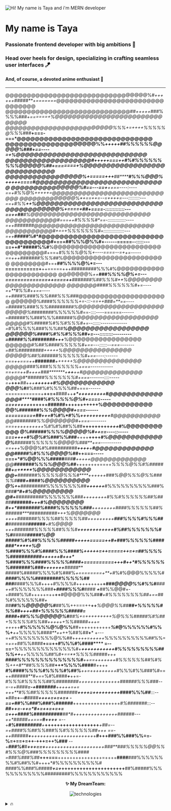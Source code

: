![Hi! My name is Taya and i'm MERN developer](https://i.imgur.com/eZjJQCx.png)

# My name is Taya 
### Passionate frontend developer with big ambitions 🚀
### Head over heels for design, specializing in crafting seamless user interfaces 🪁
#### And, of course, a devoted anime enthusiast 🩵

____________
@@@@@@@@@@@@@@@@@@@@@@@@@@@@@@@@@%#*++++++#####**+=======*@@@@@@@@@@@@@@@@@@@@@@@@@@@@@@@@
@@@@@@@@@@@@@@@@@@@@@@@@@@@@@##*+++++*###%%%%###***+======+%@@@@@@@@@@@@@@@@@@@@@@@@@@@@@@
@@@@@@@@@@@@@@@@@@@@@@@@@%%%*+=++++*%%%%%@%%%#*##**+===-===*@@@@@@@@@@@@@@@@@@@@@@@@@@@@@@
@@@@@@@@@@@@@@@@@@@@%%*****+++++*##%%%%%%@@@@@%###*+==----=+%@@@@@@@@@@@@@@@@@@@@@@@@@@@@@
@@@@@@@@@@@@@@@@@@@#+++++===++*#%#%%%%%%%%%@@@@@%##+=======+%@@@@@@@@@@@@@@@@@@@@@@@@@@@@@
@@@@@@@@@@@@@@@@@%+=====+++***##**********#%%%@@@%*+++++====#@@@@@@@@@@@@@@@@@@@@@@@@@@@@@
@@@@@@@@@@@@@@@%#==---==+****++==----:----==+*#%%@%**+++*++=*@@@@@@@@@@@@@@@@@@@@@@@@@@@@@
@@@@@@@@@@@@@%*+==++=--=++++=---:::::::::---==+**#%%*******++%@@@@@@@@@@@@@@@@@@@@@@@@@@@@
@@@@@@@@@@@@%*+====+*##+====-:::::::::::::---==++*##******#**%@@@@@@@@@@@@@@@@@@@@@@@@@@@@
@@@@@@@@@@@@#===++#%%%%#*==-::::::::::::::----=++**#**##*###*#@@@@@@@@@@@@@@@@@@@@@@@@@@@@
@@@@@@@@@@@#+==+*%%%%%%%#*=::::::::::::::::---=++*****#####%#*#@@@@@@@@@@@@@@@@@@@@@@@@@@@
@@@@@@@@@@#+==+##%%%@%%#+------=====--:::::---==++**#*#####%%#**%@@@@@@@@@@@@@@@@@@@@@@@@@
@@@@@@@@@#+==+*#%%%%@%%+----====--=+***+=-----==+++*#######%%%##*%@@@@@@@@@@@@@@@@@@@@@@@@
@@@@@@@@#+=+**##%%%%@%*=---===========+**++=====+++#########%%%*#*%@@@@@@@@@@@@@@@@@@@@@@@
@@@@@@@%*++**###%%%%@%+=---==============++====++**#######%##%%%#**%@@@@@@@@@@@@@@@@@@@@@@
@@@@@@@#****###%%%%%%#+=----=+**#%%#*++==----=+*####%###%%%###%%%##*#@@@@@@@@@@@@@@@@@@@@@
@@@@@@%****####%%%%%%*+=-:::-==++###=**==----=*#####%###%%%#########*%@@@@@@@@@@@@@@@@@@@@
@@@@@%##*######%%%%%%#==-::::----======------=######%%###%%%#####*#***%@@@@@@@@@@@@@@@@@@@
@@@@@#%*#####%#%%#%%%#+=--::::::-------------=*#%#%%%%###%%%##*********%@@@@@@@@@@@@@@@@@@
@@@@@@%*####%#%%#%%%##+=---:::::::::---------=*#####%%########****+++***%@@@@@@@@@@@@@@@@@
@@@@@@#*%##%####%%%%%#+==---::::::--===-------=***##%######*###****+++++*%@@@@@@@@@@@@@@@@
@@@@@%##%######%%%%%%#+==----:------===+*+===++***######******#*****++++++%@@@@@@@@@@@@@@@
@@@@@###%#**##%%%%%%%*+===-----------==+==++*#++++**###*******+*****++***++#@@@@@@@@@@@@@@
@@@@#*##**####%%%%%%%#+===-------::::-----=+***+++***##*+*++*******++++++***#%@@@@@@@@@@@@
@@@%#***#%###%#%%%%%##+===------============+**++=+**####++*****+*+++++++++**#@@@@@@@@@@@@
@@@#****####%#%%%%%@%#+====-----==++++++*****++++++*######*+****++++++++++****%@@@@@@@@@@@
@@%****#######%%%@@@@#*+===------=========+*##*+++*#%#%*#%%*****++++++++*++***#@@@@@@@@@@@
@@##***######%%@@@@@@@#*+===--------===++++++++++*%#%#%##%%##**+++++++++*+++*#%@@@@@@@@@@@
@%*#****#####%%%%@@@@@%#*++==----::-----===++++*#%@%#%##*#%%###**++++**++++*#%@@@@@@@@@@@@
@%***#*#####%%%%%%@@@@%###**+==----------==+++*%@@@%#%###*#######**++++**+**#@@@@@@@@@@@@@
@@******#####%#%%%@@@@%##*****++===-----===+*#%@@%%%#####**###**#***+++***++*@@@@@@@@@@@@@
@@******#######%%%%@@@%##*****++++++++==++*%%%%@%%#%#####***##********+=+****%@@@@@@@@@@@@
@@**+***#######%%%%%@%%%#****++++++**###%@@%%%@%%###%%#*****###*********+*###*#%@@@@@@@@@@
@%+*+**#########%%%%%%%%##***++++++***#%%%%%%%%%%###%###*****#*#***********+#***%@@@@@@@@@
@#+***##########%%%%%%%###***++++++++*#%%#%%%%%%#*#%####******##***####*****#+++#%@@@@@@@@
#++*########%####%%%%%%###**++++++++**####%%%%%%##%####**##****##*#**#*######*+++*%@@@@@@@
++++*#######%%%%##%%%%%#*#*+++++++++****###%%%%#%%%###****###***#*###*****######**+*#%@@@@
*+++*#######%%%%%##%%%#****++++++++++++*#%##%%%%%%%#%#***#####*****************####***#%@@
#***####%#%##%%%%%#####****+++++=====++*#*+###%%%%%%##*####**********#****************+*%@
%####%%%#%####%%%####%*+++++=++=====++**=+=*##%%%%%########*******#***##*++****++++*#*+++*
%####%%%####%%%%%#**###+==========++*+*#++*#%%%%%%%#**#####****#%###****+++++++***#####***
#####%#####%%%%#*%##*#%*+========+**+*#%#%@@@%%%%%#***###*****#%%%%####****####***#%%%%%##
###***####%%%#++++#%%%%#+++++++++**+*###@@@@%%#%%#***###*++*#%%%%%%%###**+*####%%%#***####
***+***##%%@@#+-+####%%#+++++=++**++**#@@@@%%%##***#******+#%%%%%%%%##*+==*#*#%#%%%%%%#*#+
##****##%%@@@@@%#***##%%++===++**++***%@@@%%##*********##*+%%%%%#%%##*++++##+%%%%%%#####*=
####**+##%%%@@@@@%#**##%+=+++++++++***%@%%%##*###%#%***##*+%%%%%#%%##++++*+*+%%##*###*+++=
+++*++**#%%%%%%@%@%%**##+++++++++++***%*#@%%%%%%#%%%+***++*%%%%%###*#**++*++%#*#%##***+***
+---=+*#*%%%%%%%%%@%%#*#*+*++++=+++++*%%%%%%%%%%##%%==*+=+*##%%####**+==++#%%%#%##*#*#****
=--==**+%%%%%%%%%%%%%%#+***+++++++++++#%%%%%%%%%##%%++**++*%%%%%##%#*+==**%%%%#####****+++
****##*##%%%%%%%%%%%%%%#***++==+++++++*#%%%%%%##%#%%++*+#**##%%%%*##**++*%%%%####**#*+*+++
****#%####%%%%#%%%%#%##%***++=+++++++++*#%%%#%%###%#==++*#*#*####**#+==*%#%####***+***++=-
****#%%%#%%%%%##%########*++++++++++++++######%%%###--=-=*+*####****=-+#######***+*++++=+=
+++**#%%##%%%%%######*#***++++=+++++++++*####%%%##**:::--**+**##**=+--#**####***++++=+=+=+
-==+*##%%###%###%######**++++++++++++++++*#%#######*:::--*****##**++=-++=****#***+=++=+=+=
=+++####%##########**##*#**+++++++++++++++*##*###**#---++*#**####*++***===***#*****++++***
=--+***#%#########****+***++++++++++++++++++***+#**#=--=+*##*##%%**##%%#*##%%#%%%%%%##*+++
==-++**#####*#****+***+***+++++++++++++++++++*+*+**#+++###%%###%%==-%=+==+=++-+++=++%###**
--+***###%#***#***+++==+**++++++++++++++++++++****###**###%%%%%@@%%#%%%@%###%%%%%%%%%#*###
=*###%###%#*#****+++===****+++++++++++++++=++++**####**###%%%%%%%%#%##%%#++++*#%%%%%%%%%%#
####%%###%#####*****+=+***+++++++++++++++++++++**##%#####%%%%%%%%%%%%#########%%%%%%%%%%%%
<div align="center">

**✨ My DreamTeam:**

![technologies](https://skillicons.dev/icons?i=js,html,css,mongo,bootstrap,express,figma,git,nodejs,postman,react,sass,ts,vscode,flutter&perline=3)

</div>

<details>
  <summary> 🔥 </summary>
  _Pretty enough for OnlyFans, but too smart, that's why I'm here🤭_

</details>


